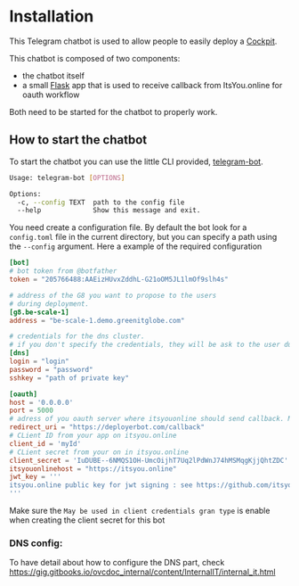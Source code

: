 # Installation

This Telegram chatbot is used to allow people to easily deploy a [Cockpit](https://github.com/Jumpscale/jscockpit/tree/master/app).

This chatbot is composed of two components:

- the chatbot itself
- a small [Flask](https://en.wikipedia.org/wiki/Flask_(web_framework)) app that is used to receive callback from ItsYou.online for oauth workflow

Both need to be started for the chatbot to properly work.  


## How to start the chatbot

To start the chatbot you can use the little CLI provided, [telegram-bot](telegram-bot).

```bash
Usage: telegram-bot [OPTIONS]

Options:
  -c, --config TEXT  path to the config file
  --help             Show this message and exit.

```  

You need create a configuration file. By default the bot look for a `config.toml` file in the current directory, but you can specify a path using the `--config` argument. Here a example of the required configuration

```toml
[bot]
# bot token from @botfather
token = "205766488:AAEizHUvxZddhL-G21oOM5JL1lmOf9slh4s"

# address of the G8 you want to propose to the users
# during deployment.
[g8.be-scale-1]
address = "be-scale-1.demo.greenitglobe.com"

# credentials for the dns cluster.
# if you don't specify the credentials, they will be ask to the user during deployment
[dns]
login = "login"
password = "password"
sshkey = "path of private key"

[oauth]
host = '0.0.0.0'
port = 5000
# adress of you oauth server where itsyouonline should send callback. Make sure the same URL is used in itsyou.online.
redirect_uri = "https://deployerbot.com/callback"
# CLient ID from your app on itsyou.online
client_id = 'myId'
# CLient secret from your on in itsyou.online
client_secret = 'IuDUBE--6NMQS1OH-UmcOijhT7Uq2lPdWnJ74hMSMqgKjjQhtZDC'
itsyouonlinehost = "https://itsyou.online"
jwt_key = '''
itsyou.online public key for jwt signing : see https://github.com/itsyouonline/identityserver/blob/master/docs/oauth2/jwt.md
'''
```

Make sure the `May be used in client credentials gran type` is enable when creating the client secret for this bot

### DNS config:
To have detail about how to configure the DNS part, check https://gig.gitbooks.io/ovcdoc_internal/content/InternalIT/internal_it.html